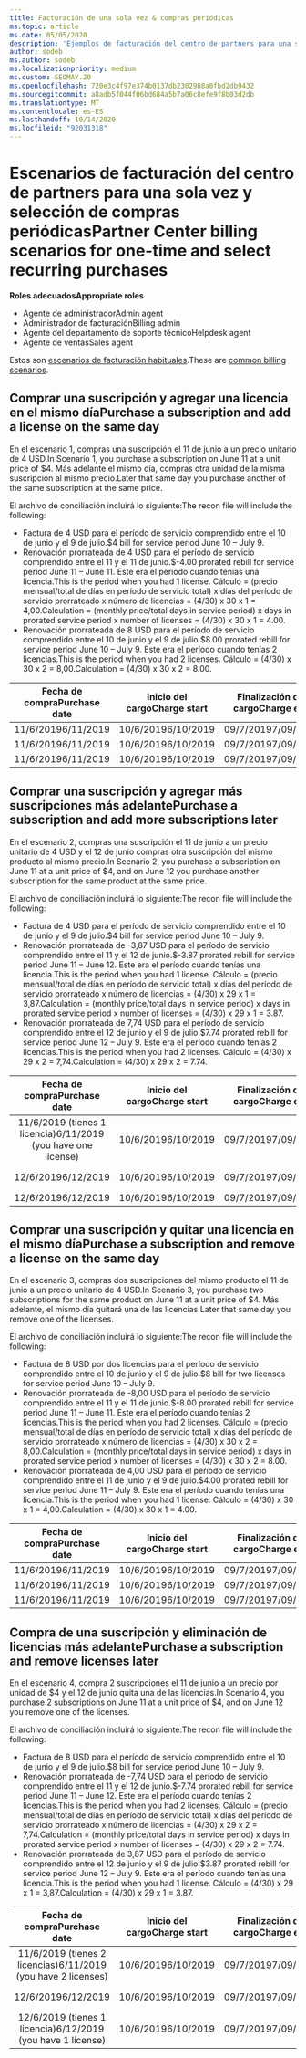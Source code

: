 ```yaml
---
title: Facturación de una sola vez & compras periódicas
ms.topic: article
ms.date: 05/05/2020
description: 'Ejemplos de facturación del centro de partners para una sola vez y seleccione compras periódicas: cuando adquiera suscripciones, agregue más suscripciones, agregue o quite licencias.'
author: sodeb
ms.author: sodeb
ms.localizationpriority: medium
ms.custom: SEOMAY.20
ms.openlocfilehash: 720e3c4f97e374b0137db2302988a0fbd2db9432
ms.sourcegitcommit: a8adb5f044f06bd684a5b7a06c8efe9f8b03d2db
ms.translationtype: MT
ms.contentlocale: es-ES
ms.lasthandoff: 10/14/2020
ms.locfileid: "92031318"
---
```

# <a name="partner-center-billing-scenarios-for-one-time-and-select-recurring-purchases"></a><span data-ttu-id="9c2e0-103">Escenarios de facturación del centro de partners para una sola vez y selección de compras periódicas</span><span class="sxs-lookup"><span data-stu-id="9c2e0-103">Partner Center billing scenarios for one-time and select recurring purchases</span></span>

<span data-ttu-id="9c2e0-104">**Roles adecuados**</span><span class="sxs-lookup"><span data-stu-id="9c2e0-104">**Appropriate roles**</span></span>

- <span data-ttu-id="9c2e0-105">Agente de administrador</span><span class="sxs-lookup"><span data-stu-id="9c2e0-105">Admin agent</span></span>
- <span data-ttu-id="9c2e0-106">Administrador de facturación</span><span class="sxs-lookup"><span data-stu-id="9c2e0-106">Billing admin</span></span>
- <span data-ttu-id="9c2e0-107">Agente del departamento de soporte técnico</span><span class="sxs-lookup"><span data-stu-id="9c2e0-107">Helpdesk agent</span></span>
- <span data-ttu-id="9c2e0-108">Agente de ventas</span><span class="sxs-lookup"><span data-stu-id="9c2e0-108">Sales agent</span></span>

<span data-ttu-id="9c2e0-109">Estos son [escenarios de facturación habituales](common-billing-scenarios.md).</span><span class="sxs-lookup"><span data-stu-id="9c2e0-109">These are [common billing scenarios](common-billing-scenarios.md).</span></span> 

## <a name="purchase-a-subscription-and-add-a-license-on-the-same-day"></a><span data-ttu-id="9c2e0-110">Comprar una suscripción y agregar una licencia en el mismo día</span><span class="sxs-lookup"><span data-stu-id="9c2e0-110">Purchase a subscription and add a license on the same day</span></span>

<span data-ttu-id="9c2e0-111">En el escenario 1, compras una suscripción el 11 de junio a un precio unitario de 4 USD.</span><span class="sxs-lookup"><span data-stu-id="9c2e0-111">In Scenario 1, you purchase a subscription on June 11 at a unit price of $4.</span></span> <span data-ttu-id="9c2e0-112">Más adelante el mismo día, compras otra unidad de la misma suscripción al mismo precio.</span><span class="sxs-lookup"><span data-stu-id="9c2e0-112">Later that same day you purchase another of the same subscription at the same price.</span></span>

<span data-ttu-id="9c2e0-113">El archivo de conciliación incluirá lo siguiente:</span><span class="sxs-lookup"><span data-stu-id="9c2e0-113">The recon file will include the following:</span></span>

- <span data-ttu-id="9c2e0-114">Factura de 4 USD para el período de servicio comprendido entre el 10 de junio y el 9 de julio.</span><span class="sxs-lookup"><span data-stu-id="9c2e0-114">$4 bill for service period June 10 – July 9.</span></span>
- <span data-ttu-id="9c2e0-115">Renovación prorrateada de 4 USD para el período de servicio comprendido entre el 11 y el 11 de junio.</span><span class="sxs-lookup"><span data-stu-id="9c2e0-115">$-4.00 prorated rebill for service period June 11 – June 11.</span></span> <span data-ttu-id="9c2e0-116">Este era el período cuando tenías una licencia.</span><span class="sxs-lookup"><span data-stu-id="9c2e0-116">This is the period when you had 1 license.</span></span> <span data-ttu-id="9c2e0-117">Cálculo = (precio mensual/total de días en período de servicio total) x días del período de servicio prorrateado x número de licencias = (4/30) x 30 x 1 = 4,00.</span><span class="sxs-lookup"><span data-stu-id="9c2e0-117">Calculation = (monthly price/total days in service period) x days in prorated service period x number of licenses = (4/30) x 30 x 1 = 4.00.</span></span>
- <span data-ttu-id="9c2e0-118">Renovación prorrateada de 8 USD para el período de servicio comprendido entre el 10 de junio y el 9 de julio.</span><span class="sxs-lookup"><span data-stu-id="9c2e0-118">$8.00 prorated rebill for service period June 10 – July 9.</span></span> <span data-ttu-id="9c2e0-119">Este era el período cuando tenías 2 licencias.</span><span class="sxs-lookup"><span data-stu-id="9c2e0-119">This is the period when you had 2 licenses.</span></span> <span data-ttu-id="9c2e0-120">Cálculo = (4/30) x 30 x 2 = 8,00.</span><span class="sxs-lookup"><span data-stu-id="9c2e0-120">Calculation = (4/30) x 30 x 2 = 8.00.</span></span>

|<span data-ttu-id="9c2e0-121">**Fecha de compra**</span><span class="sxs-lookup"><span data-stu-id="9c2e0-121">**Purchase date**</span></span>   |<span data-ttu-id="9c2e0-122">**Inicio del cargo**</span><span class="sxs-lookup"><span data-stu-id="9c2e0-122">**Charge start**</span></span> |<span data-ttu-id="9c2e0-123">**Finalización del cargo**</span><span class="sxs-lookup"><span data-stu-id="9c2e0-123">**Charge end**</span></span>  |<span data-ttu-id="9c2e0-124">**Precio por unidad**</span><span class="sxs-lookup"><span data-stu-id="9c2e0-124">**Unit price**</span></span>  |<span data-ttu-id="9c2e0-125">**Cantidad**</span><span class="sxs-lookup"><span data-stu-id="9c2e0-125">**Quantity**</span></span>  |<span data-ttu-id="9c2e0-126">**Importe**</span><span class="sxs-lookup"><span data-stu-id="9c2e0-126">**Amount**</span></span> |<span data-ttu-id="9c2e0-127">**Tipo de cargo**</span><span class="sxs-lookup"><span data-stu-id="9c2e0-127">**Charge type**</span></span> |
|:------:|:------:|:------:|:------:|:------:|:------:|:-----:|
|<span data-ttu-id="9c2e0-128">11/6/2019</span><span class="sxs-lookup"><span data-stu-id="9c2e0-128">6/11/2019</span></span>      |<span data-ttu-id="9c2e0-129">10/6/2019</span><span class="sxs-lookup"><span data-stu-id="9c2e0-129">6/10/2019</span></span>   |<span data-ttu-id="9c2e0-130">09/7/2019</span><span class="sxs-lookup"><span data-stu-id="9c2e0-130">7/09/2019</span></span>         |<span data-ttu-id="9c2e0-131">4 USD</span><span class="sxs-lookup"><span data-stu-id="9c2e0-131">$4</span></span>                |<span data-ttu-id="9c2e0-132">1</span><span class="sxs-lookup"><span data-stu-id="9c2e0-132">1</span></span>                 |<span data-ttu-id="9c2e0-133">4 USD</span><span class="sxs-lookup"><span data-stu-id="9c2e0-133">$4</span></span>            |<span data-ttu-id="9c2e0-134">Nuevo</span><span class="sxs-lookup"><span data-stu-id="9c2e0-134">New</span></span>         |
|<span data-ttu-id="9c2e0-135">11/6/2019</span><span class="sxs-lookup"><span data-stu-id="9c2e0-135">6/11/2019</span></span>     | <span data-ttu-id="9c2e0-136">10/6/2019</span><span class="sxs-lookup"><span data-stu-id="9c2e0-136">6/10/2019</span></span>    |<span data-ttu-id="9c2e0-137">09/7/2019</span><span class="sxs-lookup"><span data-stu-id="9c2e0-137">7/09/2019</span></span>        |<span data-ttu-id="9c2e0-138">4 USD</span><span class="sxs-lookup"><span data-stu-id="9c2e0-138">$4</span></span>        |<span data-ttu-id="9c2e0-139">1</span><span class="sxs-lookup"><span data-stu-id="9c2e0-139">1</span></span>        | <span data-ttu-id="9c2e0-140">-4 USD</span><span class="sxs-lookup"><span data-stu-id="9c2e0-140">-$4</span></span>       |<span data-ttu-id="9c2e0-141">addQuantity</span><span class="sxs-lookup"><span data-stu-id="9c2e0-141">addQuantity</span></span>           |
|<span data-ttu-id="9c2e0-142">11/6/2019</span><span class="sxs-lookup"><span data-stu-id="9c2e0-142">6/11/2019</span></span>     | <span data-ttu-id="9c2e0-143">10/6/2019</span><span class="sxs-lookup"><span data-stu-id="9c2e0-143">6/10/2019</span></span>    |<span data-ttu-id="9c2e0-144">09/7/2019</span><span class="sxs-lookup"><span data-stu-id="9c2e0-144">7/09/2019</span></span>        |<span data-ttu-id="9c2e0-145">4 USD</span><span class="sxs-lookup"><span data-stu-id="9c2e0-145">$4</span></span>        | <span data-ttu-id="9c2e0-146">2</span><span class="sxs-lookup"><span data-stu-id="9c2e0-146">2</span></span>      |<span data-ttu-id="9c2e0-147">8 USD</span><span class="sxs-lookup"><span data-stu-id="9c2e0-147">$8</span></span>         |<span data-ttu-id="9c2e0-148">addQuantity</span><span class="sxs-lookup"><span data-stu-id="9c2e0-148">addQuantity</span></span>           |

## <a name="purchase-a-subscription-and-add-more-subscriptions-later"></a><span data-ttu-id="9c2e0-149">Comprar una suscripción y agregar más suscripciones más adelante</span><span class="sxs-lookup"><span data-stu-id="9c2e0-149">Purchase a subscription and add more subscriptions later</span></span>

<span data-ttu-id="9c2e0-150">En el escenario 2, compras una suscripción el 11 de junio a un precio unitario de 4 USD y el 12 de junio compras otra suscripción del mismo producto al mismo precio.</span><span class="sxs-lookup"><span data-stu-id="9c2e0-150">In Scenario 2, you purchase a subscription on June 11 at a unit price of $4, and on June 12 you purchase another subscription for the same product at the same price.</span></span>

<span data-ttu-id="9c2e0-151">El archivo de conciliación incluirá lo siguiente:</span><span class="sxs-lookup"><span data-stu-id="9c2e0-151">The recon file will include the following:</span></span>

- <span data-ttu-id="9c2e0-152">Factura de 4 USD para el período de servicio comprendido entre el 10 de junio y el 9 de julio.</span><span class="sxs-lookup"><span data-stu-id="9c2e0-152">$4 bill for service period June 10 – July 9.</span></span>
- <span data-ttu-id="9c2e0-153">Renovación prorrateada de -3,87 USD para el período de servicio comprendido entre el 11 y el 12 de junio.</span><span class="sxs-lookup"><span data-stu-id="9c2e0-153">$-3.87 prorated rebill for service period June 11 – June 12.</span></span> <span data-ttu-id="9c2e0-154">Este era el período cuando tenías una licencia.</span><span class="sxs-lookup"><span data-stu-id="9c2e0-154">This is the period when you had 1 license.</span></span> <span data-ttu-id="9c2e0-155">Cálculo = (precio mensual/total de días en período de servicio total) x días del período de servicio prorrateado x número de licencias = (4/30) x 29 x 1 = 3,87.</span><span class="sxs-lookup"><span data-stu-id="9c2e0-155">Calculation = (monthly price/total days in service period) x days in prorated service period x number of licenses = (4/30) x 29 x 1 = 3.87.</span></span>
- <span data-ttu-id="9c2e0-156">Renovación prorrateada de 7,74 USD para el período de servicio comprendido entre el 12 de junio y el 9 de julio.</span><span class="sxs-lookup"><span data-stu-id="9c2e0-156">$7.74 prorated rebill for service period June 12 – July 9.</span></span> <span data-ttu-id="9c2e0-157">Este era el período cuando tenías 2 licencias.</span><span class="sxs-lookup"><span data-stu-id="9c2e0-157">This is the period when you had 2 licenses.</span></span> <span data-ttu-id="9c2e0-158">Cálculo = (4/30) x 29 x 2 = 7,74.</span><span class="sxs-lookup"><span data-stu-id="9c2e0-158">Calculation = (4/30) x 29 x 2 = 7.74.</span></span>

|<span data-ttu-id="9c2e0-159">**Fecha de compra**</span><span class="sxs-lookup"><span data-stu-id="9c2e0-159">**Purchase date**</span></span>   |<span data-ttu-id="9c2e0-160">**Inicio del cargo**</span><span class="sxs-lookup"><span data-stu-id="9c2e0-160">**Charge start**</span></span> |<span data-ttu-id="9c2e0-161">**Finalización del cargo**</span><span class="sxs-lookup"><span data-stu-id="9c2e0-161">**Charge end**</span></span>  |<span data-ttu-id="9c2e0-162">**Precio por unidad**</span><span class="sxs-lookup"><span data-stu-id="9c2e0-162">**Unit price**</span></span>  |<span data-ttu-id="9c2e0-163">**Cantidad**</span><span class="sxs-lookup"><span data-stu-id="9c2e0-163">**Quantity**</span></span>  |<span data-ttu-id="9c2e0-164">**Importe**</span><span class="sxs-lookup"><span data-stu-id="9c2e0-164">**Amount**</span></span> |<span data-ttu-id="9c2e0-165">**Tipo de cargo**</span><span class="sxs-lookup"><span data-stu-id="9c2e0-165">**Charge type**</span></span> |
|:------:|:------:|:------:|:------:|:------:|:------:|:-----:|
|<span data-ttu-id="9c2e0-166">11/6/2019 (tienes 1 licencia)</span><span class="sxs-lookup"><span data-stu-id="9c2e0-166">6/11/2019 (you have one license)</span></span>     |<span data-ttu-id="9c2e0-167">10/6/2019</span><span class="sxs-lookup"><span data-stu-id="9c2e0-167">6/10/2019</span></span>   |<span data-ttu-id="9c2e0-168">09/7/2019</span><span class="sxs-lookup"><span data-stu-id="9c2e0-168">7/09/2019</span></span>         |<span data-ttu-id="9c2e0-169">4 USD</span><span class="sxs-lookup"><span data-stu-id="9c2e0-169">$4</span></span>         |<span data-ttu-id="9c2e0-170">1</span><span class="sxs-lookup"><span data-stu-id="9c2e0-170">1</span></span>        |<span data-ttu-id="9c2e0-171">4 USD</span><span class="sxs-lookup"><span data-stu-id="9c2e0-171">$4</span></span>            |<span data-ttu-id="9c2e0-172">Nuevo</span><span class="sxs-lookup"><span data-stu-id="9c2e0-172">New</span></span>         |
|<span data-ttu-id="9c2e0-173">12/6/2019</span><span class="sxs-lookup"><span data-stu-id="9c2e0-173">6/12/2019</span></span>     | <span data-ttu-id="9c2e0-174">10/6/2019</span><span class="sxs-lookup"><span data-stu-id="9c2e0-174">6/10/2019</span></span>    |<span data-ttu-id="9c2e0-175">09/7/2019</span><span class="sxs-lookup"><span data-stu-id="9c2e0-175">7/09/2019</span></span>        |<span data-ttu-id="9c2e0-176">4 USD</span><span class="sxs-lookup"><span data-stu-id="9c2e0-176">$4</span></span>        |<span data-ttu-id="9c2e0-177">1</span><span class="sxs-lookup"><span data-stu-id="9c2e0-177">1</span></span>        | <span data-ttu-id="9c2e0-178">-3,87 USD</span><span class="sxs-lookup"><span data-stu-id="9c2e0-178">-$3.87</span></span>       |<span data-ttu-id="9c2e0-179">addQuantity</span><span class="sxs-lookup"><span data-stu-id="9c2e0-179">addQuantity</span></span>           |
|<span data-ttu-id="9c2e0-180">12/6/2019</span><span class="sxs-lookup"><span data-stu-id="9c2e0-180">6/12/2019</span></span>     | <span data-ttu-id="9c2e0-181">10/6/2019</span><span class="sxs-lookup"><span data-stu-id="9c2e0-181">6/10/2019</span></span>    |<span data-ttu-id="9c2e0-182">09/7/2019</span><span class="sxs-lookup"><span data-stu-id="9c2e0-182">7/09/2019</span></span>        |<span data-ttu-id="9c2e0-183">4 USD</span><span class="sxs-lookup"><span data-stu-id="9c2e0-183">$4</span></span>        | <span data-ttu-id="9c2e0-184">2</span><span class="sxs-lookup"><span data-stu-id="9c2e0-184">2</span></span>      |<span data-ttu-id="9c2e0-185">7,74 USD</span><span class="sxs-lookup"><span data-stu-id="9c2e0-185">$7.74</span></span>       |<span data-ttu-id="9c2e0-186">addQuantity</span><span class="sxs-lookup"><span data-stu-id="9c2e0-186">addQuantity</span></span>           |

## <a name="purchase-a-subscription-and-remove-a-license-on-the-same-day"></a><span data-ttu-id="9c2e0-187">Comprar una suscripción y quitar una licencia en el mismo día</span><span class="sxs-lookup"><span data-stu-id="9c2e0-187">Purchase a subscription and remove a license on the same day</span></span>

<span data-ttu-id="9c2e0-188">En el escenario 3, compras dos suscripciones del mismo producto el 11 de junio a un precio unitario de 4 USD.</span><span class="sxs-lookup"><span data-stu-id="9c2e0-188">In Scenario 3, you purchase two subscriptions for the same product on June 11 at a unit price of $4.</span></span> <span data-ttu-id="9c2e0-189">Más adelante, el mismo día quitará una de las licencias.</span><span class="sxs-lookup"><span data-stu-id="9c2e0-189">Later that same day you remove one of the licenses.</span></span>  

<span data-ttu-id="9c2e0-190">El archivo de conciliación incluirá lo siguiente:</span><span class="sxs-lookup"><span data-stu-id="9c2e0-190">The recon file will include the following:</span></span>

- <span data-ttu-id="9c2e0-191">Factura de 8 USD por dos licencias para el período de servicio comprendido entre el 10 de junio y el 9 de julio.</span><span class="sxs-lookup"><span data-stu-id="9c2e0-191">$8 bill for two licenses for service period June 10 – July 9.</span></span>
- <span data-ttu-id="9c2e0-192">Renovación prorrateada de -8,00 USD para el período de servicio comprendido entre el 11 y el 11 de junio.</span><span class="sxs-lookup"><span data-stu-id="9c2e0-192">$-8.00 prorated rebill for service period June 11 – June 11.</span></span> <span data-ttu-id="9c2e0-193">Este era el período cuando tenías 2 licencias.</span><span class="sxs-lookup"><span data-stu-id="9c2e0-193">This is the period when you had 2 licenses.</span></span> <span data-ttu-id="9c2e0-194">Cálculo = (precio mensual/total de días en período de servicio total) x días del período de servicio prorrateado x número de licencias = (4/30) x 30 x 2 = 8,00.</span><span class="sxs-lookup"><span data-stu-id="9c2e0-194">Calculation = (monthly price/total days in service period) x days in prorated service period x number of licenses = (4/30) x 30 x 2 = 8.00.</span></span>
- <span data-ttu-id="9c2e0-195">Renovación prorrateada de 4,00 USD para el período de servicio comprendido entre el 11 de junio y el 9 de julio.</span><span class="sxs-lookup"><span data-stu-id="9c2e0-195">$4.00 prorated rebill for service period June 11 – July 9.</span></span> <span data-ttu-id="9c2e0-196">Este era el período cuando tenías una licencia.</span><span class="sxs-lookup"><span data-stu-id="9c2e0-196">This is the period when you had 1 license.</span></span> <span data-ttu-id="9c2e0-197">Cálculo = (4/30) x 30 x 1 = 4,00.</span><span class="sxs-lookup"><span data-stu-id="9c2e0-197">Calculation = (4/30) x 30 x 1 = 4.00.</span></span>

|<span data-ttu-id="9c2e0-198">**Fecha de compra**</span><span class="sxs-lookup"><span data-stu-id="9c2e0-198">**Purchase date**</span></span>   |<span data-ttu-id="9c2e0-199">**Inicio del cargo**</span><span class="sxs-lookup"><span data-stu-id="9c2e0-199">**Charge start**</span></span> |<span data-ttu-id="9c2e0-200">**Finalización del cargo**</span><span class="sxs-lookup"><span data-stu-id="9c2e0-200">**Charge end**</span></span>  |<span data-ttu-id="9c2e0-201">**Precio por unidad**</span><span class="sxs-lookup"><span data-stu-id="9c2e0-201">**Unit price**</span></span>  |<span data-ttu-id="9c2e0-202">**Cantidad**</span><span class="sxs-lookup"><span data-stu-id="9c2e0-202">**Quantity**</span></span>  |<span data-ttu-id="9c2e0-203">**Importe**</span><span class="sxs-lookup"><span data-stu-id="9c2e0-203">**Amount**</span></span> |<span data-ttu-id="9c2e0-204">**Tipo de cargo**</span><span class="sxs-lookup"><span data-stu-id="9c2e0-204">**Charge type**</span></span> |
|:------:|:------:|:------:|:------:|:------:|:------:|:-----:|
|<span data-ttu-id="9c2e0-205">11/6/2019</span><span class="sxs-lookup"><span data-stu-id="9c2e0-205">6/11/2019</span></span>      |<span data-ttu-id="9c2e0-206">10/6/2019</span><span class="sxs-lookup"><span data-stu-id="9c2e0-206">6/10/2019</span></span>   |<span data-ttu-id="9c2e0-207">09/7/2019</span><span class="sxs-lookup"><span data-stu-id="9c2e0-207">7/09/2019</span></span>         |<span data-ttu-id="9c2e0-208">4 USD</span><span class="sxs-lookup"><span data-stu-id="9c2e0-208">$4</span></span>                |<span data-ttu-id="9c2e0-209">2</span><span class="sxs-lookup"><span data-stu-id="9c2e0-209">2</span></span>                 |<span data-ttu-id="9c2e0-210">8 USD</span><span class="sxs-lookup"><span data-stu-id="9c2e0-210">$8</span></span>            |<span data-ttu-id="9c2e0-211">Nuevo</span><span class="sxs-lookup"><span data-stu-id="9c2e0-211">New</span></span>         |
|<span data-ttu-id="9c2e0-212">11/6/2019</span><span class="sxs-lookup"><span data-stu-id="9c2e0-212">6/11/2019</span></span>     | <span data-ttu-id="9c2e0-213">10/6/2019</span><span class="sxs-lookup"><span data-stu-id="9c2e0-213">6/10/2019</span></span>    |<span data-ttu-id="9c2e0-214">09/7/2019</span><span class="sxs-lookup"><span data-stu-id="9c2e0-214">7/09/2019</span></span>        |<span data-ttu-id="9c2e0-215">4 USD</span><span class="sxs-lookup"><span data-stu-id="9c2e0-215">$4</span></span>        |<span data-ttu-id="9c2e0-216">2</span><span class="sxs-lookup"><span data-stu-id="9c2e0-216">2</span></span>        | <span data-ttu-id="9c2e0-217">-8 USD</span><span class="sxs-lookup"><span data-stu-id="9c2e0-217">-$8</span></span>       |<span data-ttu-id="9c2e0-218">removeQuantity</span><span class="sxs-lookup"><span data-stu-id="9c2e0-218">removeQuantity</span></span>           |
|<span data-ttu-id="9c2e0-219">11/6/2019</span><span class="sxs-lookup"><span data-stu-id="9c2e0-219">6/11/2019</span></span>     | <span data-ttu-id="9c2e0-220">10/6/2019</span><span class="sxs-lookup"><span data-stu-id="9c2e0-220">6/10/2019</span></span>    |<span data-ttu-id="9c2e0-221">09/7/2019</span><span class="sxs-lookup"><span data-stu-id="9c2e0-221">7/09/2019</span></span>        |<span data-ttu-id="9c2e0-222">4 USD</span><span class="sxs-lookup"><span data-stu-id="9c2e0-222">$4</span></span>        | <span data-ttu-id="9c2e0-223">1</span><span class="sxs-lookup"><span data-stu-id="9c2e0-223">1</span></span>      |<span data-ttu-id="9c2e0-224">4 USD</span><span class="sxs-lookup"><span data-stu-id="9c2e0-224">$4</span></span>         |<span data-ttu-id="9c2e0-225">removeQuantity</span><span class="sxs-lookup"><span data-stu-id="9c2e0-225">removeQuantity</span></span>           |

## <a name="purchase-a-subscription-and-remove-licenses-later"></a><span data-ttu-id="9c2e0-226">Compra de una suscripción y eliminación de licencias más adelante</span><span class="sxs-lookup"><span data-stu-id="9c2e0-226">Purchase a subscription and remove licenses later</span></span>

<span data-ttu-id="9c2e0-227">En el escenario 4, compra 2 suscripciones el 11 de junio a un precio por unidad de $4 y el 12 de junio quita una de las licencias.</span><span class="sxs-lookup"><span data-stu-id="9c2e0-227">In Scenario 4, you purchase 2 subscriptions on June 11 at a unit price of $4, and on June 12 you remove one of the licenses.</span></span>

<span data-ttu-id="9c2e0-228">El archivo de conciliación incluirá lo siguiente:</span><span class="sxs-lookup"><span data-stu-id="9c2e0-228">The recon file will include the following:</span></span>

- <span data-ttu-id="9c2e0-229">Factura de 8 USD para el período de servicio comprendido entre el 10 de junio y el 9 de julio.</span><span class="sxs-lookup"><span data-stu-id="9c2e0-229">$8 bill for service period June 10 – July 9.</span></span>
- <span data-ttu-id="9c2e0-230">Renovación prorrateada de -7,74 USD para el período de servicio comprendido entre el 11 y el 12 de junio.</span><span class="sxs-lookup"><span data-stu-id="9c2e0-230">$-7.74 prorated rebill for service period June 11 – June 12.</span></span> <span data-ttu-id="9c2e0-231">Este era el período cuando tenías 2 licencias.</span><span class="sxs-lookup"><span data-stu-id="9c2e0-231">This is the period when you had 2 licenses.</span></span> <span data-ttu-id="9c2e0-232">Cálculo = (precio mensual/total de días en período de servicio total) x días del período de servicio prorrateado x número de licencias = (4/30) x 29 x 2 = 7,74.</span><span class="sxs-lookup"><span data-stu-id="9c2e0-232">Calculation = (monthly price/total days in service period) x days in prorated service period x number of licenses = (4/30) x 29 x 2 = 7.74.</span></span>
- <span data-ttu-id="9c2e0-233">Renovación prorrateada de 3,87 USD para el período de servicio comprendido entre el 12 de junio y el 9 de julio.</span><span class="sxs-lookup"><span data-stu-id="9c2e0-233">$3.87 prorated rebill for service period June 12 – July 9.</span></span> <span data-ttu-id="9c2e0-234">Este era el período cuando tenías una licencia.</span><span class="sxs-lookup"><span data-stu-id="9c2e0-234">This is the period when you had 1 license.</span></span> <span data-ttu-id="9c2e0-235">Cálculo = (4/30) x 29 x 1 = 3,87.</span><span class="sxs-lookup"><span data-stu-id="9c2e0-235">Calculation = (4/30) x 29 x 1 = 3.87.</span></span>

|<span data-ttu-id="9c2e0-236">**Fecha de compra**</span><span class="sxs-lookup"><span data-stu-id="9c2e0-236">**Purchase date**</span></span>   |<span data-ttu-id="9c2e0-237">**Inicio del cargo**</span><span class="sxs-lookup"><span data-stu-id="9c2e0-237">**Charge start**</span></span> |<span data-ttu-id="9c2e0-238">**Finalización del cargo**</span><span class="sxs-lookup"><span data-stu-id="9c2e0-238">**Charge end**</span></span>  |<span data-ttu-id="9c2e0-239">**Precio por unidad**</span><span class="sxs-lookup"><span data-stu-id="9c2e0-239">**Unit price**</span></span>  |<span data-ttu-id="9c2e0-240">**Cantidad**</span><span class="sxs-lookup"><span data-stu-id="9c2e0-240">**Quantity**</span></span>  |<span data-ttu-id="9c2e0-241">**Importe**</span><span class="sxs-lookup"><span data-stu-id="9c2e0-241">**Amount**</span></span> |<span data-ttu-id="9c2e0-242">**Tipo de cargo**</span><span class="sxs-lookup"><span data-stu-id="9c2e0-242">**Charge type**</span></span> |
|:------:|:------:|:------:|:------:|:------:|:------:|:-----:|
|<span data-ttu-id="9c2e0-243">11/6/2019 (tienes 2 licencias)</span><span class="sxs-lookup"><span data-stu-id="9c2e0-243">6/11/2019 (you have 2 licenses)</span></span>     |<span data-ttu-id="9c2e0-244">10/6/2019</span><span class="sxs-lookup"><span data-stu-id="9c2e0-244">6/10/2019</span></span>   |<span data-ttu-id="9c2e0-245">09/7/2019</span><span class="sxs-lookup"><span data-stu-id="9c2e0-245">7/09/2019</span></span>         |<span data-ttu-id="9c2e0-246">4 USD</span><span class="sxs-lookup"><span data-stu-id="9c2e0-246">$4</span></span>         |<span data-ttu-id="9c2e0-247">2</span><span class="sxs-lookup"><span data-stu-id="9c2e0-247">2</span></span>        |<span data-ttu-id="9c2e0-248">8 USD</span><span class="sxs-lookup"><span data-stu-id="9c2e0-248">$8</span></span>       |<span data-ttu-id="9c2e0-249">Nuevo</span><span class="sxs-lookup"><span data-stu-id="9c2e0-249">New</span></span>       |
|<span data-ttu-id="9c2e0-250">12/6/2019</span><span class="sxs-lookup"><span data-stu-id="9c2e0-250">6/12/2019</span></span>     | <span data-ttu-id="9c2e0-251">10/6/2019</span><span class="sxs-lookup"><span data-stu-id="9c2e0-251">6/10/2019</span></span>    |<span data-ttu-id="9c2e0-252">09/7/2019</span><span class="sxs-lookup"><span data-stu-id="9c2e0-252">7/09/2019</span></span>        |<span data-ttu-id="9c2e0-253">4 USD</span><span class="sxs-lookup"><span data-stu-id="9c2e0-253">$4</span></span>        |<span data-ttu-id="9c2e0-254">2</span><span class="sxs-lookup"><span data-stu-id="9c2e0-254">2</span></span>        | <span data-ttu-id="9c2e0-255">-7,74 USD</span><span class="sxs-lookup"><span data-stu-id="9c2e0-255">-$7.74</span></span>       |<span data-ttu-id="9c2e0-256">removeQuantity</span><span class="sxs-lookup"><span data-stu-id="9c2e0-256">removeQuantity</span></span>           |
|<span data-ttu-id="9c2e0-257">12/6/2019 (tienes 1 licencia)</span><span class="sxs-lookup"><span data-stu-id="9c2e0-257">6/12/2019 (you have 1 license)</span></span>    | <span data-ttu-id="9c2e0-258">10/6/2019</span><span class="sxs-lookup"><span data-stu-id="9c2e0-258">6/10/2019</span></span>    |<span data-ttu-id="9c2e0-259">09/7/2019</span><span class="sxs-lookup"><span data-stu-id="9c2e0-259">7/09/2019</span></span>   |<span data-ttu-id="9c2e0-260">4 USD</span><span class="sxs-lookup"><span data-stu-id="9c2e0-260">$4</span></span>    |<span data-ttu-id="9c2e0-261">1</span><span class="sxs-lookup"><span data-stu-id="9c2e0-261">1</span></span>      |<span data-ttu-id="9c2e0-262">3,87 USD</span><span class="sxs-lookup"><span data-stu-id="9c2e0-262">$3.87</span></span>    |<span data-ttu-id="9c2e0-263">removeQuantity</span><span class="sxs-lookup"><span data-stu-id="9c2e0-263">removeQuantity</span></span> |
